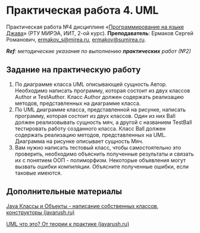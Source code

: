# Практическая работа 4. UML
Практическая работа №4 дисциплине «[Программирование на языке Джава](https://online-edu.mirea.ru/course/view.php?id=4053)» (РТУ МИРЭА, ИИТ, 2-ой курс).
**Преподаватель**: Ермаков Сергей Романович, ermakov_s@mirea.ru, ermakov@sumirea.ru.

***Ref**: методические указания по выполнению **практических** работ (№2)*

## Задание на практическую работу

1. По диаграмме класса UML описывающей сущность Автор. Необходимо
   написать программу, которая состоит из двух классов Author и TestAuthor. Класс
   Author должен содержать реализацию методов, представленных на диаграмме
   класса.
2. По UML диаграмме класса, представленной на рисунке, написать
   программу, которая состоит из двух классов. Один из них Ball должен
   реализовывать сущность мяч, а другой с названием TestBall тестировать работу
   созданного класса. Класс Ball должен содержать реализацию методов,
   представленных на UML. Диаграмма на рисунке описывает сущность Мяч.
3. Вам нужно написать тестовый класс, чтобы самостоятельно это проверить,
   необходимо объяснить полученные результаты и связать их с понятием ООП -
   полиморфизм. Некоторые объявления могут вызвать ошибки компиляции.
   Объясните полученные ошибки, если таковые имеются.

## Дополнительные материалы

[Java Классы и Объекты - написание собственных классов, конструкторы (javarush.ru)](https://javarush.ru/groups/posts/1949-znakomstvo-s-klassami-napisanie-sobstvennihkh-klassov-konstruktorih)

[UML что это? От теории к практике (javarush.ru)](https://javarush.ru/groups/posts/uml-v-java)

